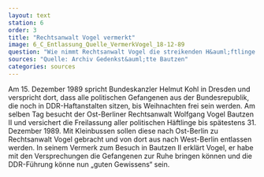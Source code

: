 ```yaml
---
layout: text
station: 6
order: 3
title: "Rechtsanwalt Vogel vermerkt"
image: 6_C_Entlassung_Quelle_VermerkVogel_18-12-89
question: "Wie nimmt Rechtsanwalt Vogel die streikenden H&auml;ftlinge in Bautzen wahr? Warum muss aus seiner Sicht den Forderungen nach Entlassung nachgekommen werden?"
sources: "Quelle: Archiv Gedenkst&auml;tte Bautzen"
categories: sources
---
```

Am 15. Dezember 1989 spricht Bundeskanzler Helmut Kohl in Dresden und verspricht dort, dass alle politischen Gefangenen aus der Bundesrepublik, die noch in DDR-Haftanstalten sitzen, bis Weihnachten frei sein werden. Am selben Tag besucht der Ost-Berliner Rechtsanwalt Wolfgang Vogel Bautzen II und versichert die Freilassung aller politischen H&auml;ftlinge bis sp&auml;testens 31. Dezember 1989. Mit Kleinbussen sollen diese nach Ost-Berlin zu Rechtsanwalt Vogel gebracht und von dort aus nach West-Berlin entlassen werden. In seinem Vermerk zum Besuch in Bautzen II erkl&auml;rt Vogel, er habe mit den Versprechungen die Gefangenen zur Ruhe bringen k&ouml;nnen und die DDR-F&uuml;hrung k&ouml;nne nun &#8222;guten Gewissens&ldquo; sein.
